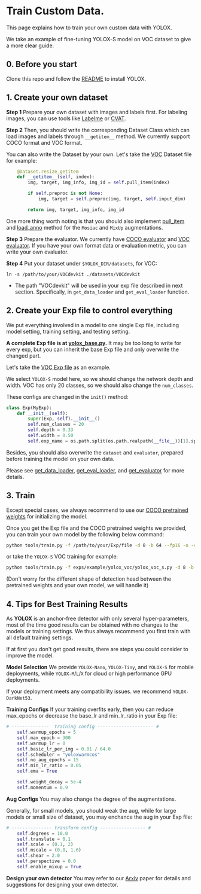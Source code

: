 # Train Custom Data.
This page explains how to train your own custom data with YOLOX.

We take an example of fine-tuning YOLOX-S model on VOC dataset to give a more clear guide.

## 0. Before you start
Clone this repo and follow the [README](../README.md) to install YOLOX.

## 1. Create your own dataset
**Step 1** Prepare your own dataset with images and labels first. For labeling images, you can use tools like [Labelme](https://github.com/wkentaro/labelme) or [CVAT](https://github.com/openvinotoolkit/cvat).

**Step 2** Then, you should write the corresponding Dataset Class which can load images and labels through `__getitem__` method. We currently support COCO format and VOC format.

You can also write the Dataset by your own. Let's take the [VOC](../yolox/data/datasets/voc.py#L151) Dataset file for example:
```python
    @Dataset.resize_getitem
    def __getitem__(self, index):
        img, target, img_info, img_id = self.pull_item(index)

        if self.preproc is not None:
            img, target = self.preproc(img, target, self.input_dim)

        return img, target, img_info, img_id
```

One more thing worth noting is that you should also implement [pull_item](../yolox/data/datasets/voc.py#L129) and [load_anno](../yolox/data/datasets/voc.py#L121) method for the `Mosiac` and `MixUp` augmentations.

**Step 3** Prepare the evaluator. We currently have [COCO evaluator](../yolox/evaluators/coco_evaluator.py) and [VOC evaluator](../yolox/evaluators/voc_evaluator.py).
If you have your own format data or evaluation metric, you can write your own evaluator.

**Step 4** Put your dataset under `$YOLOX_DIR/datasets`, for VOC:

```shell
ln -s /path/to/your/VOCdevkit ./datasets/VOCdevkit
```
* The path "VOCdevkit" will be used in your exp file described in next section. Specifically, in `get_data_loader` and `get_eval_loader` function.

## 2. Create your Exp file to control everything
We put everything involved in a model to one single Exp file, including model setting, training setting, and testing setting.

**A complete Exp file is at [yolox_base.py](../yolox/exp/yolox_base.py).** It may be too long to write for every exp, but you can inherit the base Exp file and only overwrite the changed part.

Let's take the [VOC Exp file](../exps/example/yolox_voc/yolox_voc_s.py) as an example.

We select `YOLOX-S` model here, so we should change the network depth and width. VOC has only 20 classes, so we should also change the `num_classes`.

These configs are changed in the `init()` method:
```python
class Exp(MyExp):
    def __init__(self):
        super(Exp, self).__init__()
        self.num_classes = 20
        self.depth = 0.33
        self.width = 0.50
        self.exp_name = os.path.split(os.path.realpath(__file__))[1].split(".")[0]
```

Besides, you should also overwrite the `dataset` and `evaluator`, prepared before training the model on your own data.

Please see [get_data_loader](../exps/example/yolox_voc/yolox_voc_s.py#L20), [get_eval_loader](../exps/example/yolox_voc/yolox_voc_s.py#L82), and [get_evaluator](../exps/example/yolox_voc/yolox_voc_s.py#L113) for more details.

## 3. Train
Except special cases, we always recommend to use our [COCO pretrained weights](../README.md) for initializing the model.

Once you get the Exp file and the COCO pretrained weights we provided, you can train your own model by the following below command:
```bash
python tools/train.py -f /path/to/your/Exp/file -d 8 -b 64 --fp16 -o -c /path/to/the/pretrained/weights
```

or take the `YOLOX-S` VOC training for example:
```bash
python tools/train.py -f exps/example/yolox_voc/yolox_voc_s.py -d 8 -b 64 --fp16 -o -c /path/to/yolox_s.pth.tar
```

(Don't worry for the different shape of detection head between the pretrained weights and your own model, we will handle it)

## 4. Tips for Best Training Results

As **YOLOX** is an anchor-free detector with only several hyper-parameters, most of the time good results can be obtained with no changes to the models or training settings.
We thus always recommend you first train with all default training settings.

If at first you don't get good results, there are steps you could consider to improve the model.

**Model Selection** We provide `YOLOX-Nano`, `YOLOX-Tiny`, and `YOLOX-S` for mobile deployments, while `YOLOX-M`/`L`/`X` for cloud or high performance GPU deployments.

If your deployment meets any compatibility issues. we recommend `YOLOX-DarkNet53`.

**Training Configs** If your training overfits early, then you can reduce max\_epochs or decrease the base\_lr and min\_lr\_ratio in your Exp file:

```python
# --------------  training config --------------------- #
    self.warmup_epochs = 5
    self.max_epoch = 300
    self.warmup_lr = 0
    self.basic_lr_per_img = 0.01 / 64.0
    self.scheduler = "yoloxwarmcos"
    self.no_aug_epochs = 15
    self.min_lr_ratio = 0.05
    self.ema = True

    self.weight_decay = 5e-4
    self.momentum = 0.9
```

**Aug Configs** You may also change the degree of the augmentations.

Generally, for small models, you should weak the aug, while for large models or small size of dataset, you may enchance the aug in your Exp file:
```python
# --------------- transform config ----------------- #
    self.degrees = 10.0
    self.translate = 0.1
    self.scale = (0.1, 2)
    self.mscale = (0.8, 1.6)
    self.shear = 2.0
    self.perspective = 0.0
    self.enable_mixup = True
```

**Design your own detector** You may refer to our [Arxiv](https://arxiv.org/abs/2107.08430) paper for details and suggestions for designing your own detector.
